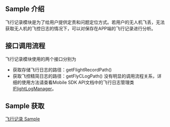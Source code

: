 ## Sample 介绍
飞行记录模块是为了给用户提供定责和问题定位方式。若用户的无人机飞丢，无法获取无人机的飞控日志的情况下，可以对保存在APP端的飞行记录进行分析。


## 接口调用流程
飞行记录模块使用的两个接口分别为
* 获取存储飞行日志的路径：getFlightRecordPath()
* 获取飞控精简日志的路径：getFlyCLogPath()
没有明显的调用流程关系，详细的使用方法请查看Mobile SDK API文档中的飞行日志管理类 [IFlightLogManager](https://developer.dji.com/cn/api-reference-v5/android-api/Components/IFlightLogManager/IFlightLogManager.html)。 



## Sample 获取

[飞行记录 Sample](https://github.com/dji-sdk/Mobile-SDK-Android-V5/tree/dev-sdk-main/SampleCode-V5/android-sdk-v5-sample/src/main/java/dji/sampleV5/aircraft)
